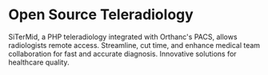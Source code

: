 # Open Source Teleradiology
SiTerMid, a PHP teleradiology integrated with Orthanc's PACS, allows radiologists remote access. Streamline, cut time, and enhance medical team collaboration for fast and accurate diagnosis. Innovative solutions for healthcare quality.
